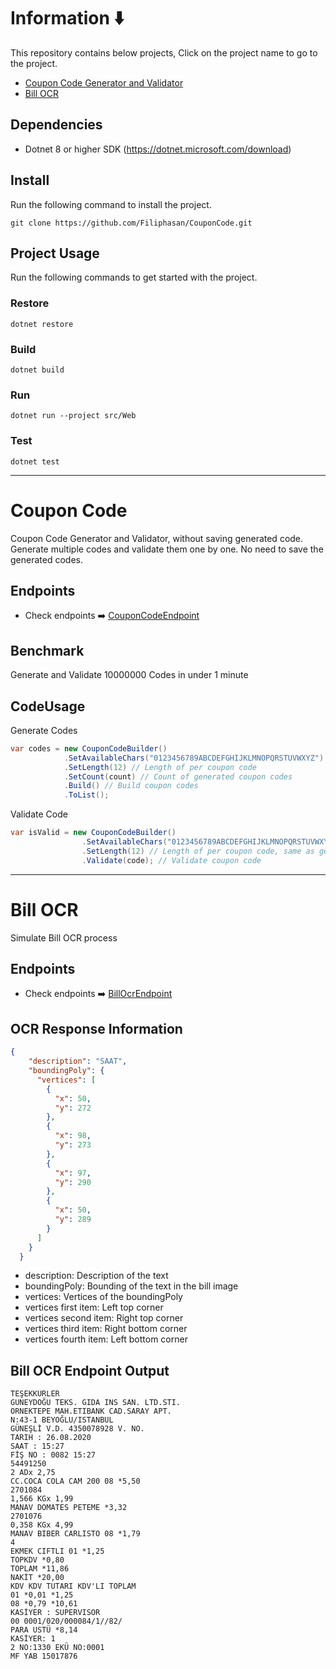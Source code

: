 # Information ⬇️
This repository contains below projects, Click on the project name to go to the project.
- [Coupon Code Generator and Validator](#coupon-code)
- [Bill OCR](#bill-ocr)

## Dependencies
- Dotnet 8 or higher SDK (https://dotnet.microsoft.com/download)

## Install
Run the following command to install the project.
````shell
git clone https://github.com/Filiphasan/CouponCode.git
````

## Project Usage
Run the following commands to get started with the project.

### Restore
````shell
dotnet restore
`````

### Build
````shell
dotnet build
````

### Run
````shell
dotnet run --project src/Web
````

### Test
````shell
dotnet test
````
------

# Coupon Code

Coupon Code Generator and Validator, without saving generated code. 
Generate multiple codes and validate them one by one. No need to save the generated codes.

## Endpoints
- Check endpoints ➡️ [CouponCodeEndpoint](src/Web/Endpoints/CouponCodeEndpoint.cs)

## Benchmark
Generate and Validate 10000000 Codes in under 1 minute

## CodeUsage

Generate Codes

````csharp
var codes = new CouponCodeBuilder()
            .SetAvailableChars("0123456789ABCDEFGHIJKLMNOPQRSTUVWXYZ") // Available characters for coupon code
            .SetLength(12) // Length of per coupon code
            .SetCount(count) // Count of generated coupon codes
            .Build() // Build coupon codes
            .ToList();
````

Validate Code

````csharp
var isValid = new CouponCodeBuilder()
                .SetAvailableChars("0123456789ABCDEFGHIJKLMNOPQRSTUVWXYZ") // Available characters for coupon code, same as generated codes
                .SetLength(12) // Length of per coupon code, same as generated codes
                .Validate(code); // Validate coupon code
````

---
# Bill OCR

Simulate Bill OCR process

## Endpoints
- Check endpoints ➡️ [BillOcrEndpoint](src/Web/Endpoints/BillOcrEndpoint.cs)

## OCR Response Information
````json
{
    "description": "SAAT",
    "boundingPoly": {
      "vertices": [
        {
          "x": 50,
          "y": 272
        },
        {
          "x": 98,
          "y": 273
        },
        {
          "x": 97,
          "y": 290
        },
        {
          "x": 50,
          "y": 289
        }
      ]
    }
  }
````

- description: Description of the text
- boundingPoly: Bounding of the text in the bill image
- vertices: Vertices of the boundingPoly
- vertices first item: Left top corner
- vertices second item: Right top corner
- vertices third item: Right bottom corner
- vertices fourth item: Left bottom corner

## Bill OCR Endpoint Output
````
TEŞEKKÜRLER
GUNEYDOĞU TEKS. GIDA INS SAN. LTD.STI.
ORNEKTEPE MAH.ETIBANK CAD.SARAY APT.
N:43-1 BEYOĞLU/ISTANBUL
GÜNEŞLİ V.D. 4350078928 V. NO.
TARIH : 26.08.2020
SAAT : 15:27
FİŞ NO : 0082 15:27
54491250
2 ADx 2,75
CC.COCA COLA CAM 200 08 *5,50
2701084
1,566 KGx 1,99
MANAV DOMATES PETEME *3,32
2701076
0,358 KGx 4,99
MANAV BIBER CARLISTO 08 *1,79
4
EKMEK CIFTLI 01 *1,25
TOPKDV *0,80
TOPLAM *11,86
NAKİT *20,00
KDV KDV TUTARI KDV'LI TOPLAM
01 *0,01 *1,25
08 *0,79 *10,61
KASİYER : SUPERVISOR
00 0001/020/000084/1//82/
PARA USTÜ *8,14
KASİYER: 1
2 NO:1330 EKÜ NO:0001
MF YAB 15017876
````